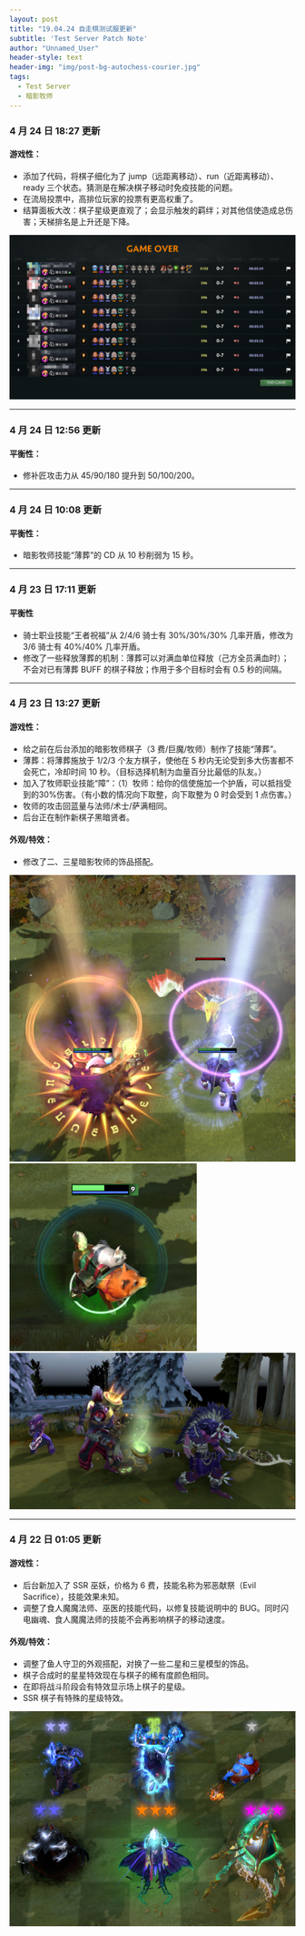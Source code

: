 ```yaml
---
layout: post
title: "19.04.24 自走棋测试服更新"
subtitle: 'Test Server Patch Note'
author: "Unnamed_User"
header-style: text
header-img: "img/post-bg-autochess-courier.jpg"
tags:
  - Test Server
  - 暗影牧师
---
```


### 4 月 24 日 18:27 更新
#### 游戏性：
- 添加了代码，将棋子细化为了 jump（远距离移动）、run（近距离移动）、ready 三个状态。猜测是在解决棋子移动时免疫技能的问题。
- 在流局投票中，高排位玩家的投票有更高权重了。
- 结算面板大改：棋子星级更直观了；会显示触发的羁绊；对其他信使造成总伤害；天梯排名是上升还是下降。

![结算面板](/img/in-post/post-190424/end.png)

---
### 4 月 24 日 12:56 更新
#### 平衡性：
- 修补匠攻击力从 45/90/180 提升到 50/100/200。

---
### 4 月 24 日 10:08 更新
#### 平衡性：
- 暗影牧师技能“薄葬”的 CD 从 10 秒削弱为 15 秒。

---
### 4 月 23 日 17:11 更新
#### 平衡性
- 骑士职业技能“王者祝福”从 2/4/6 骑士有 30%/30%/30% 几率开盾，修改为 3/6 骑士有 40%/40% 几率开盾。
- 修改了一些释放薄葬的机制：薄葬可以对满血单位释放（己方全员满血时）；不会对已有薄葬 BUFF 的棋子释放；作用于多个目标时会有 0.5 秒的间隔。

---
### 4 月 23 日 13:27 更新
#### 游戏性：
- 给之前在后台添加的暗影牧师棋子（3 费/巨魔/牧师）制作了技能“薄葬”。
- 薄葬：将薄葬施放于 1/2/3 个友方棋子，使他在 5 秒内无论受到多大伤害都不会死亡，冷却时间 10 秒。（目标选择机制为血量百分比最低的队友。）
- 加入了牧师职业技能“障”：（1）牧师：给你的信使施加一个护盾，可以抵挡受到的30%伤害。（有小数的情况向下取整，向下取整为 0 时会受到 1 点伤害。）
- 牧师的攻击回蓝量与法师/术士/萨满相同。
- 后台正在制作新棋子黑暗贤者。

#### 外观/特效：
- 修改了二、三星暗影牧师的饰品搭配。

![暗影牧师技能“薄葬”](/img/in-post/post-190424/shallow-grave.png)
![牧师技能“障”](/img/in-post/post-190424/priest.png)
![暗影牧师](/img/in-post/post-190424/dazzle.png)

---
### 4 月 22 日 01:05 更新
#### 游戏性：
- 后台新加入了 SSR 巫妖，价格为 6 费，技能名称为邪恶献祭（Evil Sacrifice），技能效果未知。
- 调整了食人魔魔法师、巫医的技能代码，以修复技能说明中的 BUG。同时闪电幽魂、食人魔魔法师的技能不会再影响棋子的移动速度。

#### 外观/特效：
- 调整了鱼人守卫的外观搭配，对换了一些二星和三星模型的饰品。
- 棋子合成时的星星特效现在与棋子的稀有度颜色相同。
- 在即将战斗阶段会有特效显示场上棋子的星级。
- SSR 棋子有特殊的星级特效。

![新特效](/img/in-post/post-190424/star.png)